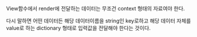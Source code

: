 View함수에서 render에 전달하는 데이터는 무조건 context 형태의 자료여야 한다.



다시 말하면 어떤 데이터든 해당 데이터이름을 string인 key로하고 해당 데이터 자체를 value로 하는 dictionary 형태로 입력값을 전달해야 한다는 것이다. 